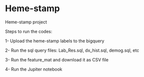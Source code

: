 # Heme-stamp
Heme-stamp project

Steps to run the codes:

1- Upload the heme-stamp labels to the bigquery

2- Run the sql query files: Lab_Res.sql, dx_hist.sql, demog.sql, etc

3- Run the feature_mat and download it as CSV file

4- Run the Jupiter notebook

